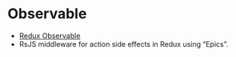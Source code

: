 # Observable

- [Redux Observable](https://github.com/redux-observable/redux-observable)
- RsJS middleware for action side effects in Redux using “Epics”.
